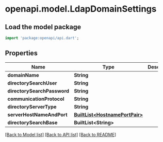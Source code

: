 # openapi.model.LdapDomainSettings

## Load the model package
```dart
import 'package:openapi/api.dart';
```

## Properties
Name | Type | Description | Notes
------------ | ------------- | ------------- | -------------
**domainName** | **String** |  | [optional] 
**directorySearchUser** | **String** |  | [optional] 
**directorySearchPassword** | **String** |  | [optional] 
**communicationProtocol** | **String** |  | [optional] 
**directoryServerType** | **String** |  | [optional] 
**serverHostNameAndPort** | [**BuiltList&lt;HostnamePortPair&gt;**](HostnamePortPair.md) |  | [optional] 
**directorySearchBase** | **BuiltList&lt;String&gt;** |  | [optional] 

[[Back to Model list]](../README.md#documentation-for-models) [[Back to API list]](../README.md#documentation-for-api-endpoints) [[Back to README]](../README.md)


